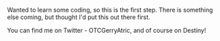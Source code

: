 Wanted to learn some coding, so this is the first step. There is something else coming, but thought I'd put this out there first.

You can find me on Twitter - OTCGerryAtric, and of course on Destiny!

